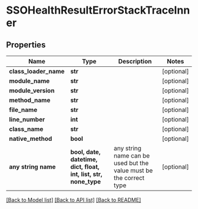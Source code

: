 # SSOHealthResultErrorStackTraceInner


## Properties
Name | Type | Description | Notes
------------ | ------------- | ------------- | -------------
**class_loader_name** | **str** |  | [optional] 
**module_name** | **str** |  | [optional] 
**module_version** | **str** |  | [optional] 
**method_name** | **str** |  | [optional] 
**file_name** | **str** |  | [optional] 
**line_number** | **int** |  | [optional] 
**class_name** | **str** |  | [optional] 
**native_method** | **bool** |  | [optional] 
**any string name** | **bool, date, datetime, dict, float, int, list, str, none_type** | any string name can be used but the value must be the correct type | [optional]

[[Back to Model list]](../README.md#documentation-for-models) [[Back to API list]](../README.md#documentation-for-api-endpoints) [[Back to README]](../README.md)


